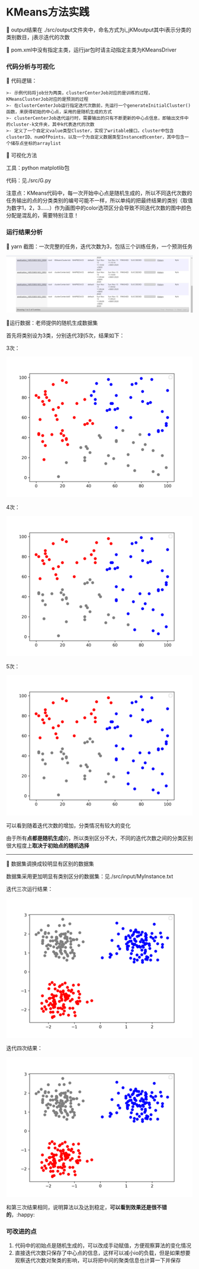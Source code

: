 # KMeans方法实践

:pencil:  	output结果在 ./src/output文件夹中，命名方式为i_jKMoutput其中i表示分类的类别数目，j表示迭代的次数

:pencil:		pom.xml中没有指定主类，运行jar包时请主动指定主类为KMeansDriver

### 代码分析与可视化

:pencil:		代码逻辑：

	>- 示例代码将job分为两类，clusterCenterJob对应的是训练的过程，KMeansClusterJob对应的是预测的过程
	>- 在clusterCenterJob运行指定迭代次数前，先运行一个generateInitialCluster()函数，来获得初始的中心点，采用的是随机生成的方式
	>- clusterCenterJob迭代运行时，需要输出的只有不断更新的中心点信息，即输出文件中的cluster-k文件夹，其中k代表迭代的次数
	>- 定义了一个自定义value类型Cluster，实现了writable接口。cluster中包含clusterID、numOfPoints，以及一个为自定义数据类型Instance的center，其中包含一个储存点坐标的arraylist


:pencil:		可视化方法

工具：python matplotlib包

代码：见./src/G.py

注意点：KMeans代码中，每一次开始中心点是随机生成的，所以不同迭代次数的任务输出的点的分类类别的编号可能不一样，所以单纯的把最终结果的类别（取值为数字1，2，3……）作为画图中的color选项区分会导致不同迭代次数的图中颜色分配是混乱的，需要特别注意！

### 运行结果分析

:pencil:		yarn 截图：一次完整的任务，迭代次数为3，包括三个训练任务，一个预测任务

![](./yarn.jpg)

:pencil:运行数据：老师提供的随机生成数据集

首先将类别设为3类，分别迭代3到5次，结果如下：

3次：

![！](.\src\3_3.png)

4次：

![](./src/3_4.png)

5次：

![](./src/3_5.png)

可以看到随着迭代次数的增加，分类情况有较大的变化

由于所有**点都是随机生成**的，所以类别区分不大，不同的迭代次数之间的分类区别很大程度上**取决于初始点的随机选择**

---

:pencil:		数据集调换成较明显有区别的数据集

数据集采用更加明显有类别区分的数据集：见./src/input/MyInstance.txt

迭代三次运行结果：

![](./src/my_3_3.png)

迭代四次结果：

![](./src/my_3_4.png)

和第三次结果相同，说明算法以及达到稳定，**可以看到效果还是很不错的**，:happy:



### 可改进的点

1. 代码中的初始点是随机生成的，可以改成手动赋值，方便观察算法的变化情况
2. 直接迭代次数只保存了中心点的信息，这样可以减小io的负载，但是如果想要观察迭代次数对聚类的影响，可以将把中间的聚类信息也计算一下并保存